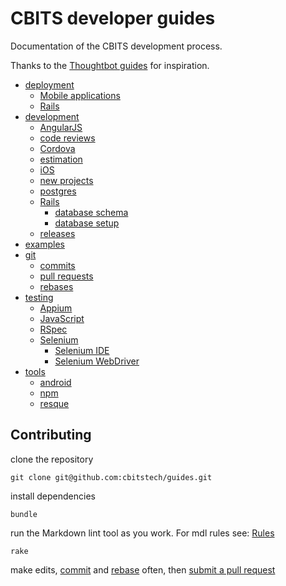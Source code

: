 # CBITS developer guides

Documentation of the CBITS development process.

Thanks to the [Thoughtbot guides](https://github.com/thoughtbot/guides) for
inspiration.

* [deployment](/deployment)
  * [Mobile applications](/deployment/mobile_apps)
  * [Rails](/deployment/rails)
* [development](/development)
  * [AngularJS](/development/angular)
  * [code reviews](/development/code_reviews)
  * [Cordova](/development/cordova)
  * [estimation](/development/estimation)
  * [iOS](/development/ios)
  * [new projects](/development/new_projects)
  * [postgres](/development/postgres)
  * [Rails](/development/rails)
    * [database schema](/development/rails/database_schema)
    * [database setup](/development/rails/database_setup)
  * [releases](/development/releases)
* [examples](/examples)
* [git](/git)
  * [commits](/git/commits)
  * [pull requests](/git/pull_requests)
  * [rebases](/git/rebases)
* [testing](/testing)
  * [Appium](/testing/appium)
  * [JavaScript](/testing/javascript)
  * [RSpec](/testing/rspec)
  * [Selenium](/testing/selenium)
    * [Selenium IDE](/testing/selenium/selenium_ide)
    * [Selenium WebDriver](/testing/selenium/selenium_webdriver)
* [tools](/tools)
  * [android](/tools/android)
  * [npm](/tools/npm)
  * [resque](/tools/resque)

## Contributing

clone the repository

```
git clone git@github.com:cbitstech/guides.git
```

install dependencies

```
bundle
```

run the Markdown lint tool as you work. For mdl rules see:
[Rules](https://github.com/mivok/markdownlint/blob/master/docs/RULES.md)

```
rake
```

make edits, [commit](/git/commits) and [rebase](/git/rebases) often, then
[submit a pull request](/git/pull_requests)
